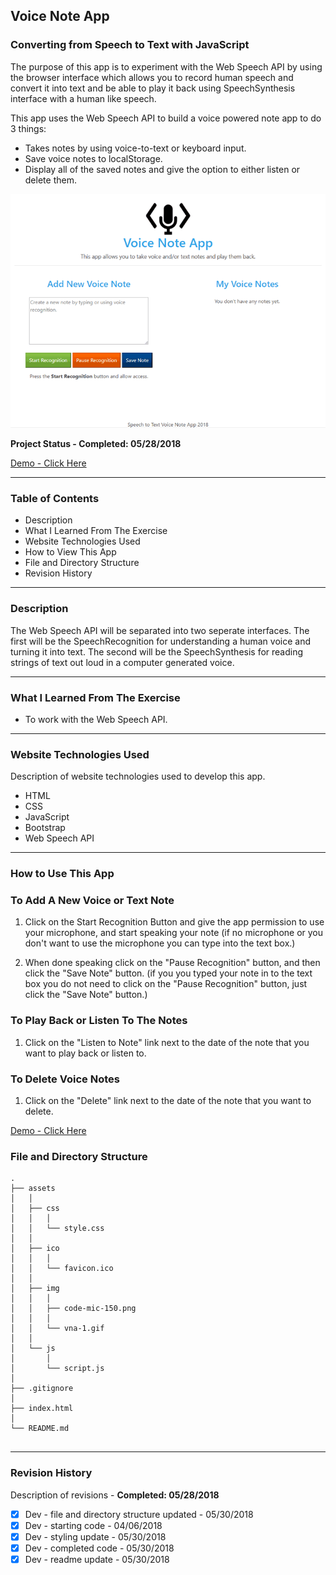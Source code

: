 ## Voice Note App
### Converting from Speech to Text with JavaScript

The purpose of this app is to experiment with the Web Speech API by using the browser interface which allows you to record human speech and convert it into text and be able to play it back using SpeechSynthesis interface with a human like speech. 

This app uses the Web Speech API to build a voice powered note app to do 3 things:

 - Takes notes by using voice-to-text or keyboard input.
 - Save voice notes to localStorage.
 - Display all of the saved notes and give the option to either listen or delete them.

![Voice Note App](assets/img/vna-1.gif)


__Project Status - Completed: 05/28/2018__

[Demo - Click Here](https://www.dkmitt.com/mycoding/voice-note-app/index.html) 

----

### Table of Contents

  -  Description
  -  What I Learned From The Exercise
  -  Website Technologies Used
  -  How to View This App
  -  File and Directory Structure
  -  Revision History

----


### Description

The Web Speech API will be separated into two seperate interfaces. The first will be the SpeechRecognition for understanding a human voice and turning it into text. The second will be the SpeechSynthesis for reading strings of text out loud in a computer generated voice.


----


### What I Learned From The Exercise
- To work with the Web Speech API.


----


### Website Technologies Used

Description of website technologies used to develop this app.

- HTML
- CSS
- JavaScript
- Bootstrap
- Web Speech API

----


### How to Use This App

### To Add A New Voice or Text Note
1. ​Click on the Start Recognition Button and give the app permission to use your microphone, and start speaking your note (if no microphone or you don't want to use the microphone you can type into the text box.)

2. ​When done speaking click on the "Pause Recognition" button, and then click the "Save Note" button. (if you you typed your note in to the text box you do not need to click on the "Pause Recognition" button, just click the "Save Note" button.) 

### To Play Back or Listen To The Notes
1. Click on the "Listen to Note" link next to the date of the note that you want to play back or listen to.

### To Delete Voice Notes
1. Click on the "Delete" link next to the date of the note that you want to delete.



  [Demo - Click Here](https://www.dkmitt.com/mycoding/voice-note-app/index.html) 

### File and Directory Structure

```
.
├── assets
│   │
│   ├── css
│   │   │
│   │   └── style.css
│   │
│   ├── ico
│   │   │
│   │   └── favicon.ico
│   │
│   ├── img
│   │   │
│   │   ├── code-mic-150.png
│   │   │
│   │   └── vna-1.gif
│   │
│   └── js
│       │
│       └── script.js
│ 
├── .gitignore
│
├── index.html
│
└── README.md     
       
```

----


### Revision History 

Description of revisions - __Completed: 05/28/2018__

  - [x] Dev - file and directory structure updated - 05/30/2018
  - [x] Dev - starting code - 04/06/2018
  - [x] Dev - styling update - 05/30/2018
  - [x] Dev - completed code - 05/30/2018
  - [x] Dev - readme update - 05/30/2018